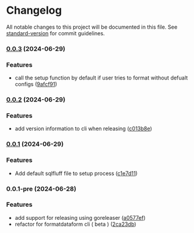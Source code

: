 # Changelog

All notable changes to this project will be documented in this file. See [standard-version](https://github.com/conventional-changelog/standard-version) for commit guidelines.

### [0.0.3](https://github.com/ashish10alex/formatdataform/compare/v0.0.2...v0.0.3) (2024-06-29)


### Features

* call the setup function by default if user tries to format without defualt configs ([9afcf91](https://github.com/ashish10alex/formatdataform/commit/9afcf9101094e35f40862722fb0bef2b2b0112ce))

### [0.0.2](https://github.com/ashish10alex/formatdataform/compare/v0.0.1...v0.0.2) (2024-06-29)


### Features

* add version information to cli when releasing ([c013b8e](https://github.com/ashish10alex/formatdataform/commit/c013b8ed07db20688bc87aaab742e5a786646452))

### [0.0.1](https://github.com/ashish10alex/formatdataform/compare/v0.0.1-pre...v0.0.1) (2024-06-29)


### Features

* Add default sqlfluff file to setup process ([c1e7d11](https://github.com/ashish10alex/formatdataform/commit/c1e7d11538f72ec359bc3dcbff48338428a03f70))

### 0.0.1-pre (2024-06-28)


### Features

* add support for releasing using goreleaser ([a0577ef](https://github.com/ashish10alex/formatdataform/commit/a0577efbe788bb987eb7081b5b0ad2b2edfd9f13))
* refactor for formatdataform cli ( beta ) ([2ca23db](https://github.com/ashish10alex/formatdataform/commit/2ca23db22eb85cc37afd006121098bc563bb0f08))

